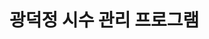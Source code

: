 <link href="https://cdnjs.cloudflare.com/ajax/libs/github-markdown-css/5.1.0/github-markdown.css" rel="stylesheet">
<style>
  .header{
    
  }
  .header img{
    width : 15px;
    height : 19px;
  }
  
</style>

<div>
  <div class="header">
    <img src="https://github.com/user-attachments/assets/53846d55-2c81-4313-a6e4-96c256988e7f" />
    <h1 class=""> 광덕정 시수 관리 프로그램 </h1>
  </div>


</div>


